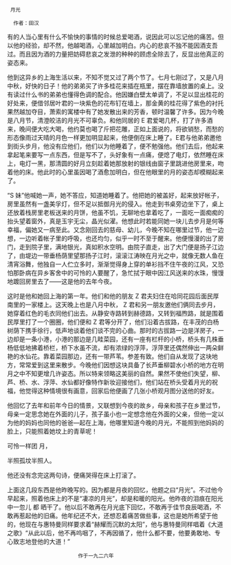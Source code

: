      月光 

      作者：田汉 

   有的人当心里有什么不愉快的事情的时候总爱喝酒，说因此可以忘记他的痛苦。但以他的经验，却不然，他越喝酒，心里越加明白。内心的悲哀不独不能因酒支吾过。而且因为酒的力量把妨碍悲哀之发泄的种种的顾虑全除去了，反显出他真正的姿态来。 

   他到这异乡的上海生活以来，不知不觉又过了两个节了。七月七刚过了，又是八月中秋，好快的日子！他的弟弟买了许多桂花来插在瓶里，摆在靠墙放置的桌上。没有读过什么书的弟弟也懂得色调的配合。他因嫌白壁太单调了，不足以显出桂花的好处来，便借邻居叶君的一块紫色的花布钉在墙上，那金黄的桂花得了紫色的衬托果然越加夺目，萧索的寓楼中有了她发散出来的芳香，顿时温馨了许多。因为今晚是八月节，清澄皎洁的月光不可辜负。和他同居的 E 君爱喝几杯，打了许多酒来，晚间便大吃大喝，他约莫也喝了斤把花雕，正如上面说的，将欲销愁，而愁的形态像雨过天晴的月色一样更加明显起来，他便倒在床上睡了。E君与他弟弟邀他到街头步月，他没有应他们，他们以为他睡着了，便不勉强他。他们去后，他起来拿起笔来要写一点东西，但是写不了，头好象有一点痛，便熄了电灯，依然睡在床上，电灯一黑，那清圆的好月立刻趁着她那放射的银线由窗子里跳进他房里来，吻着他的床。他此时的心里虽因喝了酒愈加明白，但在他眼里的月的姿态却模糊起来了。 

   “S 妹”他喊她一声，她不答应，知道她睡着了。他把她的被盖好，起来放好帐子，房里虽然有一盏美孚灯，但不足以抵御月光的侵入。他走到书桌旁边坐下了，桌上还放着栈房里老板送来的月饼，他虽不饥，无聊地也拿着吃了，一面吃一面痴痴的抬头望着窗外，真是玉宇无尘，晶光似濯。他想此时若能同她一块儿去步月是何等幸福，偏她又一病至此。又念刚回去的慈母、幼儿，今晚不知在哪里过节，他一边想，一边听着帐子里的呼吸，也还均匀，似乎一时不至于醒来。他便慢漫的出了房门，走到院子里，满地银光，真如积水空明。由院子直走，出了大门便是扬子江边了，由堤边一带垂杨荫里望那扬子江时，滚滚江涛映在月光之中，就像无数人鱼在清宵浴舞，他独自一人伫立多时，渐渐觉得身上穿的单衫挡不住午夜的江风，又恐怕那卧病在异乡客舍中的可怜的人要醒了，急忙拭于眼中因江风送来的水珠，慢馒地踱回房里去了——这是他的去年今夜。 

   这时是他和她回上海的第一年。他们和他的朋友 Z 君夫妇住在哈同花园后面民厚南里的一家楼上。这天晚上也是八月中秋， Z 君和另一朋友邀他们俩同去步月，她穿着红色的毛衣同他们出去。从静安寺路转到赫德路，又转到福煦路，就是围着民厚里打了一个圈圈，他们便和 Z 君等分开了，他们沿着古拔路，在丰茂的白杨树荫下携手徐行，低声地谈着他们谈不完的心曲。那时的古拔路一边是洋房子，一边却是一条小港，小港的那边是几畦菜园，还有一座有栏杆的小桥，桥头有几株垂杨低低地拂着桥栏，桥下水虽不流，却有浓绿的浮萍，浮萍里还偶然伸出一两朵鲜艳的水仙花。靠着菜园那边，还有一带芦苇。参差有致。他们自从发现了这块地方，常常爱到这里来散步。今晚他们因想这块具备了长芦垂柳碧水小桥的地方在明月之中不知更增几许姿态。所以特来领略这美丽的自然。果然不使他们失望，柳、芦、桥、水、浮萍、水仙都好像特作新妆迎接他们，他们站在桥头受着月光的祝福，他觉得这种情境很有画意，回家后他便画了几张小桥观月图分送他的好友。 

   他回忆了去年和前年今日的情景，又联想到今夜的故乡，母亲和孩子在乡里过节，母亲一定思念她在外面的儿子，孩子虽小也一定想念他在外面的父亲，但他一定以为他的妈妈也同他的爸爸—起在上海，他哪里知道今晚的月光，不能照到他妈妈的脸上，只能照着她坟上的青草呢！ 

   可怜一样团 月， 

   半照孤坟半照人。 

   他还没有念完这两句诗，便痛哭得在床上打滚了。 

   上面这几段东西是他昨晚写的。因为都是月夜的回忆，他题之曰“月光”。不过他今早起来，照着他床上的不是“凄凉的月光”，却是和暖的阳光。他昨夜的泪痕在阳光中一忽儿 都 晒干了。他以后不敢再在月光底下回忆，不敢再于佳节良辰喝酒，不敢再惹起他的旧痛。他年纪还不大，还想忍着痛苦做些事，这也是她所希望于他的，他现在与惠特曼同样要求着“赫耀而沉默的太阳”，他与惠特曼同样唱着《大道之歌》“从此以后，他不再呜咽了，不再因循了，他什么都不要，他要勇敢地、专心致志地登他的大道！” 

                           作于一九二六年 

